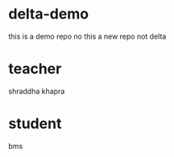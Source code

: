 # delta-demo
this is a demo repo
no this a new repo not delta

# teacher
shraddha khapra

# student
bms